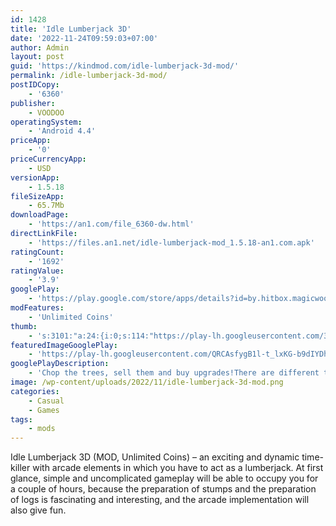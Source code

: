 ```yaml
---
id: 1428
title: 'Idle Lumberjack 3D'
date: '2022-11-24T09:59:03+07:00'
author: Admin
layout: post
guid: 'https://kindmod.com/idle-lumberjack-3d-mod/'
permalink: /idle-lumberjack-3d-mod/
postIDCopy:
    - '6360'
publisher:
    - VOODOO
operatingSystem:
    - 'Android 4.4'
priceApp:
    - '0'
priceCurrencyApp:
    - USD
versionApp:
    - 1.5.18
fileSizeApp:
    - 65.7Mb
downloadPage:
    - 'https://an1.com/file_6360-dw.html'
directLinkFile:
    - 'https://files.an1.net/idle-lumberjack-mod_1.5.18-an1.com.apk'
ratingCount:
    - '1692'
ratingValue:
    - '3.9'
googlePlay:
    - 'https://play.google.com/store/apps/details?id=by.hitbox.magicwoods'
modFeatures:
    - 'Unlimited Coins'
thumb:
    - 's:3101:"a:24:{i:0;s:114:"https://play-lh.googleusercontent.com/3i2PObfIG7EuwFyGij0k_52-FafCNGiHgf4mHhTfhXGtRf6D6gSiFiFYj4q4xaEdeg=w526-h296";i:1;s:115:"https://play-lh.googleusercontent.com/S1Ywjx2n6byKpVFQw7nOGy6MIvOQN47GdY1xEvJ5x5xjC0or_8D3zgffm63_w46YZ24=w526-h296";i:2;s:115:"https://play-lh.googleusercontent.com/OWTLv3hhKn53iIbFZ08eOqzC1fSsiUelVzgl6AgrbGdBvZAgfzfGjpjQFSMTgG9h1V4=w526-h296";i:3;s:116:"https://play-lh.googleusercontent.com/dU7GMBC3hNodXuls82qYa_6r6iskKpVildCCFGVMZJy0TyXXptLylIUyCM5qtxgwD5aT=w526-h296";i:4;s:115:"https://play-lh.googleusercontent.com/k13ppzhnBuVSjvh3BoTdMiikLyNnE3ctgAxfD8UsTD_pB0KMRRpDNhSnEeaBmZx5kSA=w526-h296";i:5;s:116:"https://play-lh.googleusercontent.com/gUabnRZ08-ht3QQGm6EusU42mDa_gN136q3brFg7ZIaRQFDEo-XtcrEKTs8tAI-RR9WO=w526-h296";i:6;s:116:"https://play-lh.googleusercontent.com/ZGetu0uYayP0JkOMfWGFBmes6tJRfr3RXcTC3ycJ53R64lXMb2OBMmQYdz5LTM-a2g11=w526-h296";i:7;s:116:"https://play-lh.googleusercontent.com/DylpuhHsrOvJhQjRa22f7M4kqQTHpmtdDz9XvZmY5kZKHt8T5JWdBs0ohoqWmkF0nPwQ=w526-h296";i:8;s:116:"https://play-lh.googleusercontent.com/sGN7TLrxZrId784HjLIXWq96XxKhuXHuK1b4rtHamhWZa0W0CHDdGGYhURxvJtURSB82=w526-h296";i:9;s:115:"https://play-lh.googleusercontent.com/qYB9UvOLmn9W4CPpZRLHZJ0G2BHeB8GwrfAEpVJscpJTAfm6p9THPYqYb1YSgllQgIk=w526-h296";i:10;s:116:"https://play-lh.googleusercontent.com/U6jJuJLuYpc6AkTw4srN-H5_Yj1jWQ9DTd3Oik4mVEe7FhYoNMen-8L2tDFmDMryr_qx=w526-h296";i:11;s:115:"https://play-lh.googleusercontent.com/j80eA7C-3hh7Iq4Sp4LRxGJPe73dR1hxa__V71JVtw6mkah5YiiBGn0WBY3Uu0MbhSw=w526-h296";i:12;s:115:"https://play-lh.googleusercontent.com/NJdQouHI33cuUtlAtARha3lmpYl2r9davRGjI0EKhBExKz7S4TL_LSMXMiUQcZyoGW8=w526-h296";i:13;s:115:"https://play-lh.googleusercontent.com/moH15JZ6AZ_WYH4gPLI5WezKlxtuVIA_08yLK8e3K_QPZG461WWL-VyD7ht82yBaK_o=w526-h296";i:14;s:114:"https://play-lh.googleusercontent.com/wvtcyuaZ-LZlhE0HTcqEJtz6zPUWgQGG7oQNiK8BY25pHWARUrt3SQM3IHWO5Hfg4g=w526-h296";i:15;s:116:"https://play-lh.googleusercontent.com/uMVBXOtoll8jfmsnpBW7J0t6YVLFj2s_9BJxsTckVMtOM_pM5YPldTVZZEty5LXyxHnE=w526-h296";i:16;s:116:"https://play-lh.googleusercontent.com/moeocBjAyIIASxKh0b9YbdJViIptRfvHZ0EBPo8CvxfrP1ee_qdtS_SrIJvp5nRBPP04=w526-h296";i:17;s:115:"https://play-lh.googleusercontent.com/izNL4u3enns_2gIofsvAdIxWQJ90JnuYyh-T1F0_-Y3eKH9wDkSPVLxbrtQQwqskrL0=w526-h296";i:18;s:115:"https://play-lh.googleusercontent.com/BRhvOywahjJiSGhPlDq9Mf3yBQEZMgi-2b9Ydt4KKfxiUQEqTeAG1PhCYuM_dXV3MOc=w526-h296";i:19;s:116:"https://play-lh.googleusercontent.com/XiYDlMjGrebqudMeSj5YgXlgwmHcisQagR2VKhjvuBEtoHN4DKFW10bbMP5b86kCcX8f=w526-h296";i:20;s:116:"https://play-lh.googleusercontent.com/mJTaFNUb-RxflnTyLWBmWor5c6af7Q7q3ETHJUY85F5ZUG0uqBNMZDXPbVD0brqrjPbB=w526-h296";i:21;s:115:"https://play-lh.googleusercontent.com/Ciy_S8IYR6JKea6sFshQ1x3zQTFlxx--yWE3zYVNdHf4A3UIJjDBP7EpsOKYte-9MU8=w526-h296";i:22;s:116:"https://play-lh.googleusercontent.com/tyV264Nu67qGkJsgXJrCVi23So6h70FxaO19q5arPzxedsY4ZtQaCfhPBrhNvpGH8QzJ=w526-h296";i:23;s:114:"https://play-lh.googleusercontent.com/YEMdeC8UimRu-j21AMi1XtWjqmUbnCxPwFhvljKJAv8bUpntsEQLxvF5Quxv29IINg=w526-h296";}";'
featuredImageGooglePlay:
    - 'https://play-lh.googleusercontent.com/QRCAsfygB1l-t_lxKG-b9dIYDhVh4YhtFqRs_PZ0H7BV_NIntD_iJEA82n5NxmUjYDRr'
googlePlayDescription:
    - 'Chop the trees, sell them and buy upgrades!There are different types of trees. The further you go the more expensive trees you get. You can also find magical golden trees which contain bonuses.Don''t forget to return and sell the wood for your fast-paced progression.'
image: /wp-content/uploads/2022/11/idle-lumberjack-3d-mod.png
categories:
    - Casual
    - Games
tags:
    - mods
---
```


Idle Lumberjack 3D (MOD, Unlimited Coins) – an exciting and dynamic time-killer with arcade elements in which you have to act as a lumberjack. At first glance, simple and uncomplicated gameplay will be able to occupy you for a couple of hours, because the preparation of stumps and the preparation of logs is fascinating and interesting, and the arcade implementation will also give fun.